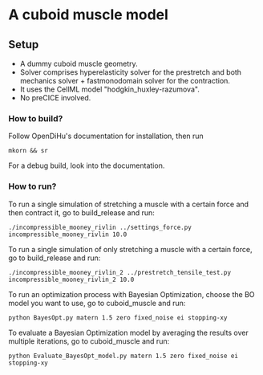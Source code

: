 # A cuboid muscle model

## Setup
- A dummy cuboid muscle geometry. 
- Solver comprises hyperelasticity solver for the prestretch and both mechanics solver + fastmonodomain solver for the contraction. 
- It uses the CellML model "hodgkin_huxley-razumova".
- No preCICE involved. 

### How to build?
Follow OpenDiHu's documentation for installation, then run 
```
mkorn && sr
```
For a debug build, look into the documentation. 

### How to run?
To run a single simulation of stretching a muscle with a certain force and then contract it, go to build_release and run:

```
./incompressible_mooney_rivlin ../settings_force.py incompressible_mooney_rivlin 10.0
```
To run a single simulation of only stretching a muscle with a certain force, go to build_release and run:
```
./incompressible_mooney_rivlin_2 ../prestretch_tensile_test.py incompressible_mooney_rivlin_2 10.0
```
To run an optimization process with Bayesian Optimization, choose the BO model you want to use, go to cuboid_muscle and run:
```
python BayesOpt.py matern 1.5 zero fixed_noise ei stopping-xy
```
To evaluate a Bayesian Optimization model by averaging the results over multiple iterations, go to cuboid_muscle and run:
```
python Evaluate_BayesOpt_model.py matern 1.5 zero fixed_noise ei stopping-xy
```
